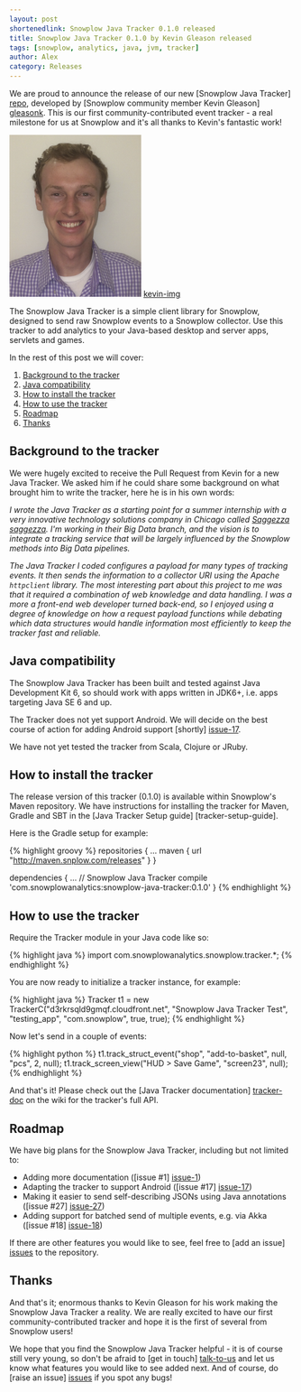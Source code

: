 ```yaml
---
layout: post
shortenedlink: Snowplow Java Tracker 0.1.0 released
title: Snowplow Java Tracker 0.1.0 by Kevin Gleason released
tags: [snowplow, analytics, java, jvm, tracker]
author: Alex
category: Releases
---
```


We are proud to announce the release of our new [Snowplow Java Tracker] [repo], developed by [Snowplow community member Kevin Gleason] [gleasonk]. This is our first community-contributed event tracker - a real milestone for us at Snowplow and it's all thanks to Kevin's fantastic work!

![kevin-img] [kevin-img]

The Snowplow Java Tracker is a simple client library for Snowplow, designed to send raw Snowplow events to a Snowplow collector. Use this tracker to add analytics to your Java-based desktop and server apps, servlets and games.

In the rest of this post we will cover:

1. [Background to the tracker](/blog/2014/06/20/snowplow-java-tracker-0.1.0-released/#background)
2. [Java compatibility](/blog/2014/06/20/snowplow-java-tracker-0.1.0-released/#compatibility)
3. [How to install the tracker](/blog/2014/06/20/snowplow-java-tracker-0.1.0-released/#get)
4. [How to use the tracker](/blog/2014/06/20/snowplow-java-tracker-0.1.0-released/#usage)
5. [Roadmap](/blog/2014/06/20/snowplow-java-tracker-0.1.0-released/#roadmap)
6. [Thanks](/blog/2014/06/20/snowplow-java-tracker-0.1.0-released/#thanks)

<!--more-->

<div class="html">
<h2><a name="background">Background to the tracker</a></h2>
</div>

We were hugely excited to receive the Pull Request from Kevin for a new Java Tracker. We asked him if he could share some background on what brought him to write the tracker, here he is in his own words:

_I wrote the Java Tracker as a starting point for a summer internship with a very innovative technology solutions company in Chicago called [Saggezza] [saggezza]. I'm working in their Big Data branch, and the vision is to integrate a tracking service that will be largely influenced by the Snowplow methods into Big Data pipelines._

_The Java Tracker I coded configures a payload for many types of tracking events. It then sends the information to a collector URI using the Apache `httpclient` library. The most interesting part about this project to me was that it required a combination of web knowledge and data handling. I was a more a front-end web developer turned back-end, so I enjoyed using a degree of knowledge on how a request payload functions while debating which data structures would handle information most efficiently to keep the tracker fast and reliable._

<div class="html">
<h2><a name="compatibility">Java compatibility</a></h2>
</div>

The Snowplow Java Tracker has been built and tested against Java Development Kit 6, so should work with apps written in JDK6+, i.e. apps targeting Java SE 6 and up.

The Tracker does not yet support Android. We will decide on the best course of action for adding Android support [shortly] [issue-17].

We have not yet tested the tracker from Scala, Clojure or JRuby.

<div class="html">
<h2><a name="get">How to install the tracker</a></h2>
</div>

The release version of this tracker (0.1.0) is available within Snowplow's Maven repository. We have instructions for installing the tracker for Maven, Gradle and SBT in the [Java Tracker Setup guide] [tracker-setup-guide].

Here is the Gradle setup for example:

{% highlight groovy %}
repositories {
    ...
    maven {
        url "http://maven.snplow.com/releases"
    }
}

dependencies {
    ...
    // Snowplow Java Tracker
    compile 'com.snowplowanalytics:snowplow-java-tracker:0.1.0'
}
{% endhighlight %}

<div class="html">
<h2><a name="usage">How to use the tracker</a></h2>
</div>

Require the Tracker module in your Java code like so:

{% highlight java %}
import com.snowplowanalytics.snowplow.tracker.*;
{% endhighlight %}

You are now ready to initialize a tracker instance, for example:

{% highlight java %}
Tracker t1 = new TrackerC("d3rkrsqld9gmqf.cloudfront.net", "Snowplow Java Tracker Test", "testing_app", "com.snowplow", true, true);
{% endhighlight %}

Now let's send in a couple of events:

{% highlight python %}
t1.track_struct_event("shop", "add-to-basket", null, "pcs", 2, null);
t1.track_screen_view("HUD > Save Game", "screen23", null);
{% endhighlight %}

And that's it! Please check out the [Java Tracker documentation] [tracker-doc] on the wiki for the tracker's full API.

<div class="html">
<h2><a name="roadmap">Roadmap</a></h2>
</div>

We have big plans for the Snowplow Java Tracker, including but not limited to:

* Adding more documentation ([issue #1] [issue-1])
* Adapting the tracker to support Android ([issue #17] [issue-17])
* Making it easier to send self-describing JSONs using Java annotations ([issue #27] [issue-27])
* Adding support for batched send of multiple events, e.g. via Akka ([issue #18] [issue-18])

If there are other features you would like to see, feel free to [add an issue] [issues] to the repository.

<div class="html">
<h2><a name="thanks">Thanks</a></h2>
</div>

And that's it; enormous thanks to Kevin Gleason for his work making the Snowplow Java Tracker a reality. We are really excited to have our first community-contributed tracker and hope it is the first of several from Snowplow users!

We hope that you find the Snowplow Java Tracker helpful - it is of course still very young, so don't be afraid to [get in touch] [talk-to-us] and let us know what features you would like to see added next. And of course, do [raise an issue] [issues] if you spot any bugs!

[gleasonk]: https://github.com/GleasonK/
[kevin-img]: /assets/img/blog/2014/06/kevin-gleason.jpg
[saggezza]: http://www.saggezza.com/

[setup-doc]: https://github.com/snowplow/snowplow/wiki/Java-Tracker-Setup
[tracker-doc]: https://github.com/snowplow/snowplow/wiki/Java-Tracker

[repo]: https://github.com/snowplow/snowplow-java-tracker
[issues]: https://github.com/snowplow/snowplow-java-tracker/issues
[issue-1]: https://github.com/snowplow/snowplow-java-tracker/issues/1
[issue-17]: https://github.com/snowplow/snowplow-java-tracker/issues/17
[issue-18]: https://github.com/snowplow/snowplow-java-tracker/issues/18
[issue-27]: https://github.com/snowplow/snowplow-java-tracker/issues/27

[talk-to-us]: https://github.com/snowplow/snowplow/wiki/Talk-to-us

